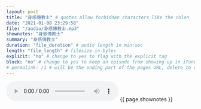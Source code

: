 ```yaml
---
layout: post
title: "身感傳教士" # quotes allow forbidden characters like the colon
date: "2021-01-08 23:29:58"
file: "/audio/身感傳教士.mp3"
shownotes: "身感傳教士"
summary: "身感傳教士"
duration: "file_duration" # audio length in min:sec
length: "file_length" # filesize in bytes
explicit: "no" # change to yes to flag with the explicit tag
block: "no" # change to yes to keep an episode from showing up in iTunes
# permalink: /1 # will be the ending part of the pages URL, delete to default to the title
---
```


<audio controls>
<source src="{{site.url}}{{site.baseurl}}{{ page.file }}" type="audio/x-mp3">
Your browser does not support the audio element.
</audio>
{{ page.shownotes }}
